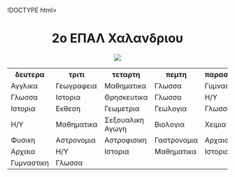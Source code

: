 !DOCTYPE html>
<html lang="en">

<head>
  <meta charset="UTF-8" />
  <meta name="viewport" content="width=device-width, initial-scale=1.0" />
  <link rel="stylesheet" href="style.css" />
  <title>2ο ΕΠΑΛ Χαλανδριου</title>
</head>

<body>
  <center>
    <h1> 2o ΕΠΑΛ Χαλανδριου </h1>
     <img src=https://lh3.googleusercontent.com/p/AF1QipN1GQTNAQm5388R8NI9eKAF54JNrbcCi-4FsASj=s680-w680-h510>
       <table>
  <tr>
    <th>δευτερα</th>
    <th>τριτι</th>
    <th>τεταρτη</th>
    <th>πεμτη</th>
    <th>παρασκευη</th>    
  </tr>
  <tr>
    <td>Αγγλικα</td>
    <td>Γεωγραφεια</td>
    <td>Μαθηματικα</td>
    <td>Γλωσσα</td>
    <td>Γυμναστικη</td>
  </tr>
  <tr>
    <td>Γλωσσα</td>
    <td>Ιστορια</td>
    <td>Θρησκευτικα</td>
    <td>Γλωσσα</td>
    <td>Η/Υ</td>
  </tr>
  <tr>
    <td>Ιστορια</td>
    <td>Εκθεση</td>
    <td>Γεωμετρια</td>
    <td>Γεωλογια</td>
    <td>Γλωσσα</td>
         </tr>
         <tr>
    <td>Η/Υ</td>
    <td>Μαθηματικα</td>
    <td>Σεξουαλικη Αγωγη</td>
    <td>Βιολογια</td>
    <td>Χειμια</td>
         </tr>
         <tr>
    <td>Φυσικη</td>
    <td>Αστρονομια</td>
    <td>Αστροφισικη</td>
    <td>Γαστρονομια</td>
    <td>Αρχαια</td>
         </tr>
         <tr>
    <td>Αρχαια</td>
    <td>Η/Υ</td>
    <td>Ιστορια</td>
    <td>Μαθηματικα</td>
    <td>Ιστορια</td>
         </tr>
         <tr>
    <td>Γυμναστικη</td>
    <td>Γλωσσα</td>
    <td></td>
    <td></td>
    <td></td>
         </tr>
</table>
  </center>
 </body>

</html>
